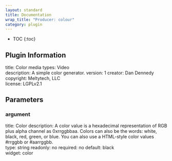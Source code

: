```yaml
---
layout: standard
title: Documentation
wrap_title: "Producer: colour"
category: plugin
---
```

* TOC
{:toc}

## Plugin Information

title: Color
media types:
Video  
description: A simple color generator.
version: 1
creator: Dan Dennedy
copyright: Meltytech, LLC  
license: LGPLv2.1  

## Parameters

### argument

title: Color  description:
A color value is a hexadecimal representation of RGB plus alpha channel as 0xrrggbbaa. Colors can also be the words: white, black, red, green, or blue. You can also use a HTML-style color values #rrggbb or #aarrggbb.  
type: string
readonly: no
required: no
default: black  
widget: color  

